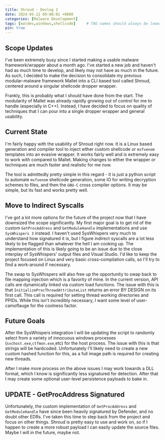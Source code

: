 ```yaml
---
title: Shroud - Devlog 2
date: 2024-05-22 09:08:01 +0800
categories: [Malware Development]
tags: [maldev,windows,shellcode]     # TAG names should always be lowercase
pin: true
---
```


## Scope Updates

I've been extremely busy since I started making a usable malware framework/wrapper about a month ago. I've started a new job and haven't had as much time to develop, and likely may not have as much in the future. As such, I decided to make the 
decision to consolidate my previous modular-malware framework Mallet into a CLI based tool called Shroud, centered around a singular shellcode dropper wrapper.

Frankly, this is probably what I should have done from the start. The modularity of Mallet was already rapidly growing out of control for me to handle (especially in C++). Instead, I have decided to focus on quality of techniques that I can pour into
a single dropper wrapper and general usability.

## Current State

I'm fairly happy with the usability of Shroud right now. It is a Linux based generation and compiler tool to inject either custom shellcode or `msfvenom` templates into an evasive wrapper. It works fairly well and is extremely easy to work with compared
to Mallet. Making changes to either the wrapper or techniques are much faster and realistic for me now.

The tool is admittedly pretty simple in this regard - it is just a python script to automate `msfvenom` shellcode generation, some IO for writing decryption schemes to files, and then the `GNU-C` cross compiler options. It may be simple, but its fast and
works pretty well.

## Move to Indirect Syscalls

I've got a lot more options for the future of the project now that I have downsized the scope significantly. My first major goal is to get rid of the custom `GetProcAddress` and `GetModuleHandle` implementations and use `SysWhispers 3` instead. I haven't used
SysWhispers very much to understand how signatured it is, but I figure indirect syscalls are a lot less likely to be flagged than whatever the hell I am cooking up. The implementation of this is likely going to be an issue due to the close interplay of
SysWhispers' output files and Visual Studio. I'd like to keep the project focused on Linux and very basic cross-compilation calls, so I'll try to find a work-around if necessary.

The swap to SysWhispers will also free up the opportunity to swap back to file mapping injection which is a favority of mine. In the current version, API calls are dynamically linked via custom load functions. The issue with this is that `InitializeProcThreadAttributeList`
returns an error BY DESIGN on its first call. This call is required for setting thread working directories and PPIDs. While this isn't incredibly necessary, I want some level of user-camoflauge for the coolness factor.

## Future Goals

After the SysWhispers integration I will be updating the script to randomly select from a variety of innocuous windows processes (`svchost.exe`,`ctfmon.exe`,etc) for the host process. The issue with this is that strings will be hardcoded. Unfortunately I'll
likely need to create a new custom hashed function for this, as a full image path is required for creating new threads.

After I make more process on the above issues I may work towards a DLL format, which I know is significantly less signatured for detection. After that I may create some optional user-level persistence payloads to bake in.

## UPDATE - GetProcAddress Signatured

Unfortunately, the custom implementation of `GetProcAddress` and `GetModuleHandle` have since been heavily signatured by Defender, and no doubt other EDRs. I've taken this time to step back from the project and focus on other things. Shroud is pretty easy to use and work on, so if I happen to create a more robust payload I can easily update the source files. Maybe I will in the future, maybe not.
